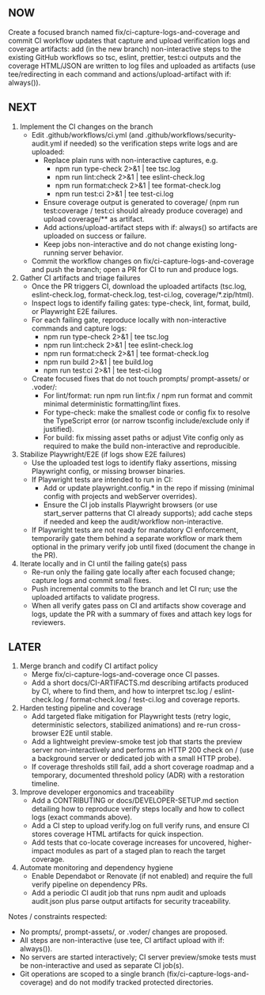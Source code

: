 ## NOW

Create a focused branch named fix/ci-capture-logs-and-coverage and commit CI workflow updates that capture and upload verification logs and coverage artifacts: add (in the new branch) non-interactive steps to the existing GitHub workflows so tsc, eslint, prettier, test:ci outputs and the coverage HTML/JSON are written to log files and uploaded as artifacts (use tee/redirecting in each command and actions/upload-artifact with if: always()).

## NEXT

1. Implement the CI changes on the branch
   - Edit .github/workflows/ci.yml (and .github/workflows/security-audit.yml if needed) so the verification steps write logs and are uploaded:
     - Replace plain runs with non-interactive captures, e.g.
       - npm run type-check 2>&1 | tee tsc.log
       - npm run lint:check 2>&1 | tee eslint-check.log
       - npm run format:check 2>&1 | tee format-check.log
       - npm run test:ci 2>&1 | tee test-ci.log
     - Ensure coverage output is generated to coverage/ (npm run test:coverage / test:ci should already produce coverage) and upload coverage/\*\* as artifact.
     - Add actions/upload-artifact steps with if: always() so artifacts are uploaded on success or failure.
     - Keep jobs non-interactive and do not change existing long-running server behavior.
   - Commit the workflow changes on fix/ci-capture-logs-and-coverage and push the branch; open a PR for CI to run and produce logs.
2. Gather CI artifacts and triage failures
   - Once the PR triggers CI, download the uploaded artifacts (tsc.log, eslint-check.log, format-check.log, test-ci.log, coverage/\*.zip/html).
   - Inspect logs to identify failing gates: type-check, lint, format, build, or Playwright E2E failures.
   - For each failing gate, reproduce locally with non-interactive commands and capture logs:
     - npm run type-check 2>&1 | tee tsc.log
     - npm run lint:check 2>&1 | tee eslint-check.log
     - npm run format:check 2>&1 | tee format-check.log
     - npm run build 2>&1 | tee build.log
     - npm run test:ci 2>&1 | tee test-ci.log
   - Create focused fixes that do not touch prompts/ prompt-assets/ or .voder/:
     - For lint/format: run npm run lint:fix / npm run format and commit minimal deterministic formatting/lint fixes.
     - For type-check: make the smallest code or config fix to resolve the TypeScript error (or narrow tsconfig include/exclude only if justified).
     - For build: fix missing asset paths or adjust Vite config only as required to make the build non-interactive and reproducible.
3. Stabilize Playwright/E2E (if logs show E2E failures)
   - Use the uploaded test logs to identify flaky assertions, missing Playwright config, or missing browser binaries.
   - If Playwright tests are intended to run in CI:
     - Add or update playwright.config.\* in the repo if missing (minimal config with projects and webServer overrides).
     - Ensure the CI job installs Playwright browsers (or use start_server patterns that CI already supports); add cache steps if needed and keep the audit/workflow non-interactive.
   - If Playwright tests are not ready for mandatory CI enforcement, temporarily gate them behind a separate workflow or mark them optional in the primary verify job until fixed (document the change in the PR).
4. Iterate locally and in CI until the failing gate(s) pass
   - Re-run only the failing gate locally after each focused change; capture logs and commit small fixes.
   - Push incremental commits to the branch and let CI run; use the uploaded artifacts to validate progress.
   - When all verify gates pass on CI and artifacts show coverage and logs, update the PR with a summary of fixes and attach key logs for reviewers.

## LATER

1. Merge branch and codify CI artifact policy
   - Merge fix/ci-capture-logs-and-coverage once CI passes.
   - Add a short docs/CI-ARTIFACTS.md describing artifacts produced by CI, where to find them, and how to interpret tsc.log / eslint-check.log / format-check.log / test-ci.log and coverage reports.
2. Harden testing pipeline and coverage
   - Add targeted flake mitigation for Playwright tests (retry logic, deterministic selectors, stabilized animations) and re-run cross-browser E2E until stable.
   - Add a lightweight preview-smoke test job that starts the preview server non-interactively and performs an HTTP 200 check on / (use a background server or dedicated job with a small HTTP probe).
   - If coverage thresholds still fail, add a short coverage roadmap and a temporary, documented threshold policy (ADR) with a restoration timeline.
3. Improve developer ergonomics and traceability
   - Add a CONTRIBUTING or docs/DEVELOPER-SETUP.md section detailing how to reproduce verify steps locally and how to collect logs (exact commands above).
   - Add a CI step to upload verify.log on full verify runs, and ensure CI stores coverage HTML artifacts for quick inspection.
   - Add tests that co-locate coverage increases for uncovered, higher-impact modules as part of a staged plan to reach the target coverage.
4. Automate monitoring and dependency hygiene
   - Enable Dependabot or Renovate (if not enabled) and require the full verify pipeline on dependency PRs.
   - Add a periodic CI audit job that runs npm audit and uploads audit.json plus parse output artifacts for security traceability.

Notes / constraints respected:

- No prompts/, prompt-assets/, or .voder/ changes are proposed.
- All steps are non-interactive (use tee, CI artifact upload with if: always()).
- No servers are started interactively; CI server preview/smoke tests must be non-interactive and used as separate CI job(s).
- Git operations are scoped to a single branch (fix/ci-capture-logs-and-coverage) and do not modify tracked protected directories.
